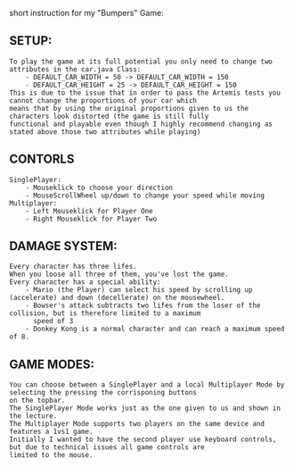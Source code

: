 short instruction for my "Bumpers" Game:
    
SETUP:
- 
    To play the game at its full potential you only need to change two attributes in the car.java Class:
        - DEFAULT_CAR_WIDTH = 50 -> DEFAULT_CAR_WIDTH = 150
        - DEFAULT_CAR_HEIGHT = 25 -> DEFAULT_CAR_HEIGHT = 150
    This is due to the issue that in order to pass the Artemis tests you cannot change the proportions of your car which
    means that by using the original proportions given to us the characters look distorted (the game is still fully
    functional and playable even though I highly recommend changing as stated above those two attributes while playing)

CONTORLS
-
    SinglePlayer:
        - Mouseklick to choose your direction
        - MouseScrollWheel up/down to change your speed while moving
    Multiplayer:
        - Left Mouseklick for Player One
        - Right Mouseklick for Player Two


DAMAGE SYSTEM:
-
    Every character has three lifes. 
    When you loose all three of them, you've lost the game.
    Every character has a special ability:
        - Mario (the Player) can select his speed by scrolling up (accelerate) and down (decellerate) on the mousewheel.
        - Bowser's attack subtracts two lifes from the loser of the collision, but is therefore limited to a maximum 
          speed of 3
        - Donkey Kong is a normal character and can reach a maximum speed of 8. 

GAME MODES:
- 
    You can choose between a SinglePlayer and a local Multiplayer Mode by selecting the pressing the corrisponing buttons 
    on the topbar.
    The SinglePlayer Mode works just as the one given to us and shown in the lecture.
    The Multiplayer Mode supports two players on the same device and features a 1vs1 game.
    Initially I wanted to have the second player use keyboard controls, but due to technical issues all game controls are 
    limited to the mouse.